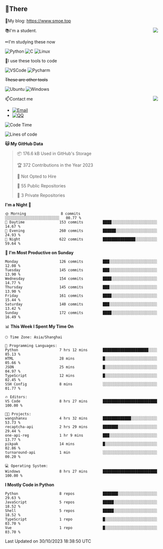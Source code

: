 
## 👏There

📰My blog: https://www.smoe.top

<img align="right" src="https://github-readme-stats.vercel.app/api/top-langs/?username=AkashiCoin"/>


📚I'm a student.

✏I'm studying these now

![Python](https://img.shields.io/badge/-Python-blue?style=flat-square&logo=Python&logoColor=fff)
![C](https://img.shields.io/badge/-C-585858?style=flat-square&logo=C&logoColor=fff)
![Linux](https://img.shields.io/badge/-Linux-black?style=flat-square&logo=Linux&logoColor=fff)

🔨I use these tools to code

![VSCode](https://img.shields.io/badge/-VSCode-blue?style=flat-square&logo=visualstudiocode&logoColor=fff)
![Pycharm](https://img.shields.io/badge/-Pycharm-green?style=flat-square&logo=pycharm&logoColor=fff)

 ~~These are other tools~~

![Ubuntu](https://img.shields.io/badge/-Ubuntu-orange?style=flat-square&logo=Ubuntu&logoColor=fff)
![Windows](https://img.shields.io/badge/-Windows-blue?style=flat-square&logo=Windows&logoColor=fff)

<img align="right" src="https://github-readme-stats.vercel.app/api?username=AkashiCoin" />


📫Contact me

* [![Email](https://img.shields.io/badge/Email-l1040186796@gmail.com-1?style=social&logoColor=fff)](mailto:l1040186796@gmail.com)
* [![QQ](https://img.shields.io/badge/QQ-1040186796-1?style=social&logoColor=fff)](tencent://AddContact/?fromId=45&fromSubId=1&subcmd=all&uin=1040186796&website=www.oicqzone.com)

<!--START_SECTION:waka-->
![Code Time](http://img.shields.io/badge/Code%20Time-958%20hrs%2058%20mins-blue)

![Lines of code](https://img.shields.io/badge/From%20Hello%20World%20I%27ve%20Written-442.1%20thousand%20lines%20of%20code-blue)

**🐱 My GitHub Data** 

> 📦 176.6 kB Used in GitHub's Storage 
 > 
> 🏆 372 Contributions in the Year 2023
 > 
> 🚫 Not Opted to Hire
 > 
> 📜 55 Public Repositories 
 > 
> 🔑 3 Private Repositories 
 > 
**I'm a Night 🦉** 

```text
🌞 Morning                8 commits           ░░░░░░░░░░░░░░░░░░░░░░░░░   00.77 % 
🌆 Daytime                153 commits         ████░░░░░░░░░░░░░░░░░░░░░   14.67 % 
🌃 Evening                260 commits         ██████░░░░░░░░░░░░░░░░░░░   24.93 % 
🌙 Night                  622 commits         ███████████████░░░░░░░░░░   59.64 % 
```
📅 **I'm Most Productive on Sunday** 

```text
Monday                   126 commits         ███░░░░░░░░░░░░░░░░░░░░░░   12.08 % 
Tuesday                  145 commits         ███░░░░░░░░░░░░░░░░░░░░░░   13.90 % 
Wednesday                154 commits         ████░░░░░░░░░░░░░░░░░░░░░   14.77 % 
Thursday                 145 commits         ███░░░░░░░░░░░░░░░░░░░░░░   13.90 % 
Friday                   161 commits         ████░░░░░░░░░░░░░░░░░░░░░   15.44 % 
Saturday                 140 commits         ███░░░░░░░░░░░░░░░░░░░░░░   13.42 % 
Sunday                   172 commits         ████░░░░░░░░░░░░░░░░░░░░░   16.49 % 
```


📊 **This Week I Spent My Time On** 

```text
🕑︎ Time Zone: Asia/Shanghai

💬 Programming Languages: 
Python                   7 hrs 12 mins       █████████████████████░░░░   85.13 % 
HTML                     28 mins             █░░░░░░░░░░░░░░░░░░░░░░░░   05.66 % 
JSON                     25 mins             █░░░░░░░░░░░░░░░░░░░░░░░░   04.97 % 
TypeScript               12 mins             █░░░░░░░░░░░░░░░░░░░░░░░░   02.45 % 
SSH Config               8 mins              ░░░░░░░░░░░░░░░░░░░░░░░░░   01.77 % 

🔥 Editors: 
VS Code                  8 hrs 27 mins       █████████████████████████   100.00 % 

🐱‍💻 Projects: 
wangshanxu               4 hrs 32 mins       █████████████░░░░░░░░░░░░   53.73 % 
recaptcha-api            2 hrs 29 mins       ███████░░░░░░░░░░░░░░░░░░   29.44 % 
one-api-reg              1 hr 9 mins         ███░░░░░░░░░░░░░░░░░░░░░░   13.77 % 
pikpak                   14 mins             █░░░░░░░░░░░░░░░░░░░░░░░░   02.86 % 
turnaround-api           1 min               ░░░░░░░░░░░░░░░░░░░░░░░░░   00.20 % 

💻 Operating System: 
Windows                  8 hrs 27 mins       █████████████████████████   100.00 % 
```

**I Mostly Code in Python** 

```text
Python                   8 repos             ███████░░░░░░░░░░░░░░░░░░   29.63 % 
JavaScript               5 repos             █████░░░░░░░░░░░░░░░░░░░░   18.52 % 
Shell                    5 repos             █████░░░░░░░░░░░░░░░░░░░░   18.52 % 
TypeScript               1 repo              █░░░░░░░░░░░░░░░░░░░░░░░░   03.70 % 
Vue                      1 repo              █░░░░░░░░░░░░░░░░░░░░░░░░   03.70 % 
```




 Last Updated on 30/10/2023 18:38:50 UTC
<!--END_SECTION:waka-->
